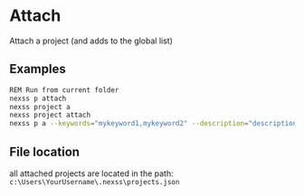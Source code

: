 # Attach

Attach a project (and adds to the global list)

## Examples

```sh
REM Run from current folder
nexss p attach
nexss project a
nexss project attach
nexss p a --keywords="mykeyword1,mykeyword2" --description="description" --repo="repository" --editor="editor" --note="note" # You can pass all definitions
```

## File location

all attached projects are located in the path:
`c:\Users\YourUsername\.nexss\projects.json`
